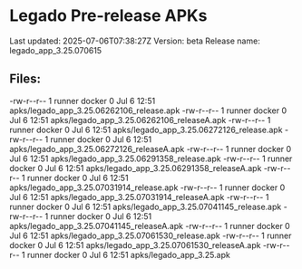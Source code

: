 # Legado Pre-release APKs
Last updated: 2025-07-06T07:38:27Z
Version: beta
Release name: legado_app_3.25.070615
## Files:
-rw-r--r-- 1 runner docker 0 Jul  6 12:51 apks/legado_app_3.25.06262106_release.apk
-rw-r--r-- 1 runner docker 0 Jul  6 12:51 apks/legado_app_3.25.06262106_releaseA.apk
-rw-r--r-- 1 runner docker 0 Jul  6 12:51 apks/legado_app_3.25.06272126_release.apk
-rw-r--r-- 1 runner docker 0 Jul  6 12:51 apks/legado_app_3.25.06272126_releaseA.apk
-rw-r--r-- 1 runner docker 0 Jul  6 12:51 apks/legado_app_3.25.06291358_release.apk
-rw-r--r-- 1 runner docker 0 Jul  6 12:51 apks/legado_app_3.25.06291358_releaseA.apk
-rw-r--r-- 1 runner docker 0 Jul  6 12:51 apks/legado_app_3.25.07031914_release.apk
-rw-r--r-- 1 runner docker 0 Jul  6 12:51 apks/legado_app_3.25.07031914_releaseA.apk
-rw-r--r-- 1 runner docker 0 Jul  6 12:51 apks/legado_app_3.25.07041145_release.apk
-rw-r--r-- 1 runner docker 0 Jul  6 12:51 apks/legado_app_3.25.07041145_releaseA.apk
-rw-r--r-- 1 runner docker 0 Jul  6 12:51 apks/legado_app_3.25.07061530_release.apk
-rw-r--r-- 1 runner docker 0 Jul  6 12:51 apks/legado_app_3.25.07061530_releaseA.apk
-rw-r--r-- 1 runner docker 0 Jul  6 12:51 apks/legado_app_3.25.apk
